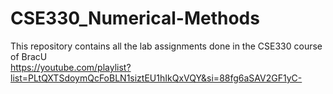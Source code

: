 # CSE330_Numerical-Methods
This repository contains all the lab assignments done in the CSE330 course of BracU <br>
https://youtube.com/playlist?list=PLtQXTSdoymQcFoBLN1siztEU1hIkQxVQY&si=88fg6aSAV2GF1yC-

